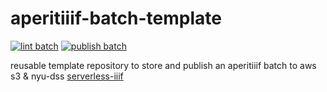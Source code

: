 # aperitiiif-batch-template
[![lint batch](https://github.com/nyu-dss/aperitiiif-batch-template/actions/workflows/lint-batch.yml/badge.svg)](https://github.com/nyu-dss/aperitiiif-batch-template/actions/workflows/lint-batch.yml) [![publish batch](https://github.com/nyu-dss/aperitiiif-batch-template/actions/workflows/publish-batch.yml/badge.svg)](https://github.com/nyu-dss/aperitiiif-batch-template/actions/workflows/publish-batch.yml)

reusable template repository to store and publish an aperitiiif batch to aws s3 & nyu-dss [serverless-iiif](https://github.com/samvera-labs/serverless-iiif)
